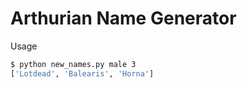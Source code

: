 # Arthurian Name Generator

Usage

```bash
$ python new_names.py male 3
['Lotdead', 'Balearis', 'Horna']
```

